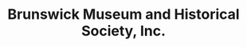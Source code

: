 ---
layout: repo
title: "Brunswick Museum and Historical Society, Inc."
id: 16204
permalink: repos/16204/
---